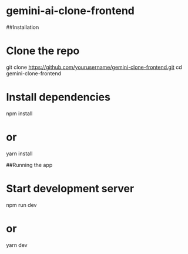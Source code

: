 # gemini-ai-clone-frontend

##Installation
# Clone the repo
git clone https://github.com/yourusername/gemini-clone-frontend.git
cd gemini-clone-frontend

# Install dependencies
npm install
# or
yarn install


##Running the app
# Start development server
npm run dev
# or
yarn dev

